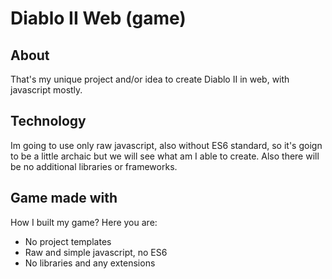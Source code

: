 # Diablo II Web (game)

## About

That's my unique project and/or idea to create Diablo II in web, with javascript mostly.

## Technology

Im going to use only raw javascript, also without ES6 standard, so it's goign to be a little archaic but we will see what am I able to create. Also there will be no additional libraries or frameworks.

## Game made with

How I built my game? Here you are: 

* No project templates
* Raw and simple javascript, no ES6
* No libraries and any extensions
